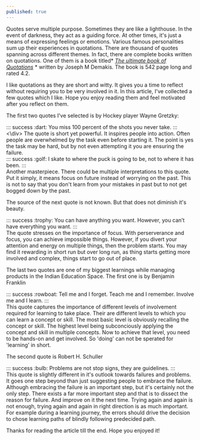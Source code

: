 ```yaml
---
published: true
---
```


Quotes serve multiple purpose. Sometimes they are like a lighthouse. In the event of darkness, they act as a guiding force. At other times, it's just a means of expressing feelings or emotions. Various famous personalities sum up their experiences in quotations. There are thousand of quotes spanning across different themes. In fact, there are complete books written on quotations. One of them is a book titled*    *[The ultimate book of Quotations](https://www.amazon.com/Ultimate-Book-Quotations-Joseph-Demakis/dp/1481053027)* * written by Joseph M Demakis. The book is 542 page long and rated 4.2. 

I like quotations as they are short and witty. It gives you a time to reflect without requiring you to be very involved in it. In this article, I've collected a few quotes which I like. Hope you enjoy reading them and feel motivated after you reflect on them.

The first two quotes I've selected is by Hockey player Wayne Gretzky:
<div class='mermaid'>
::: success
:dart: You miss 100 percent of the shots you never take.
:::
<\div>
The quote is short yet powerful. It inspires people into action. Often people are overwhelmed by the task even before starting it. The point is yes the task may be hard, but by not even attempting it you are ensuring the failure.

<div class='mermaid'>
::: success
:golf: I skate to where the puck is going to be, not to where it has been.
:::
</div>
Another masterpiece. There could be multiple interpretations to this quote. Put it simply, it means focus on future instead of worrying on the past. This is not to say that you don't learn from your mistakes in past but to not get bogged down by the past.


The source of the next quote is not known. But that does not diminish it's beauty.
<div class='mermaid'>
::: success
:trophy: You can have anything you want. However, you can’t have everything you want.
:::
</div>
The quote stresses on the importance of focus. With perserverance and focus, you can achieve impossible things. However, if you divert your attention and energy on multiple things, then the problem starts. You may find it rewarding in short run but over long run, as thing starts getting more involved and complex, things start to go out of place.

The last two quotes are one of my biggest learnings while managing products in the Indian Education Space. The first one is by Benjamin Franklin

<div class='mermaid'>
::: success
:rowboat: Tell me and I forget. Teach me and I remember. Involve me and I learn.
:::
</div>
This quote captures the importance of different levels of involvement required for learning to take place. Their are different levels to which you can learn a concept or skill. The most basic level is obviously recalling the concept or skill. The highest level being subconciously applying the concept and skill in multiple concepts. Now to achieve that level, you need to be hands-on and get involved. So 'doing' can not be sperated for 'learning' in short.

The second quote is Robert H. Schuller

<div class='mermaid'>
::: success
:bulb: Problems are not stop signs, they are guidelines.
:::
</div>
This quote is slightly different in it's outlook towards failures and problems. It goes one step beyond than just suggesting people to embrace the failure. Although embracing the failure is an important step, but it's certainly not the only step. There exists a far more important step and that is to dissect the reason for failure. And improve on it the next time. Trying again and again is not enough, trying again and again in right direction is as much important. For example during a learning journey, the errors should drive the decision to chose learning paths of blindly following predecided path.

Thanks for reading the article till the end. Hope you enjoyed it!
